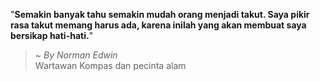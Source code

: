 "**Semakin banyak tahu semakin mudah orang menjadi takut. Saya pikir rasa takut memang harus ada, karena inilah yang akan membuat saya bersikap hati-hati.**"

> ~ _By Norman Edwin_  
Wartawan Kompas dan pecinta alam
